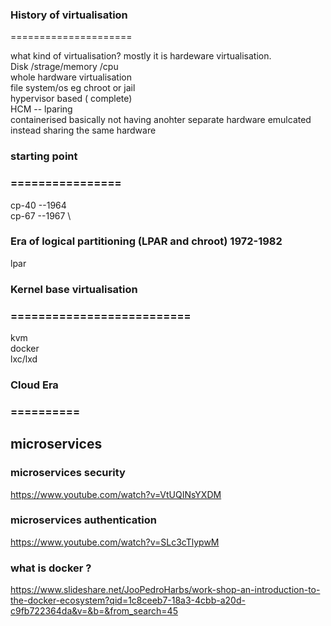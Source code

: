 ### History of virtualisation 
===================== 

what kind of virtualisation? mostly it is hardeware virtualisation. \
Disk /strage/memory /cpu \
whole hardware virtualisation \
file system/os eg chroot or jail  \
hypervisor based ( complete) \
HCM -- lparing \
containerised basically not having anohter separate hardware emulcated instead sharing the same hardware 

### starting point 
### ================
cp-40 --1964 \
cp-67 --1967 \

### Era of logical partitioning (LPAR and chroot) 1972-1982
lpar 

### Kernel base virtualisation 
### ==========================
kvm \
docker \
lxc/lxd 


### Cloud Era
### ==========



## microservices

### microservices security 
https://www.youtube.com/watch?v=VtUQINsYXDM
### microservices authentication 

https://www.youtube.com/watch?v=SLc3cTlypwM


### what is docker ?
https://www.slideshare.net/JooPedroHarbs/work-shop-an-introduction-to-the-docker-ecosystem?qid=1c8ceeb7-18a3-4cbb-a20d-c9fb722364da&v=&b=&from_search=45
